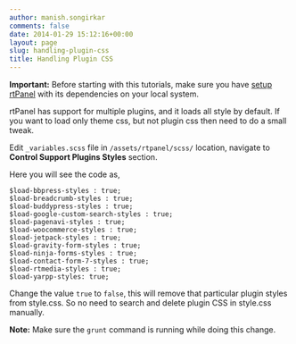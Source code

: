 ```yaml
---
author: manish.songirkar
comments: false
date: 2014-01-29 15:12:16+00:00
layout: page
slug: handling-plugin-css
title: Handling Plugin CSS
---
```


**Important:** Before starting with this tutorials, make sure you have [setup rtPanel](http://docs.rtcamp.com/rtpanel/developer/setup-rtpanel-development/) with its dependencies on your local system.

rtPanel has support for multiple plugins, and it loads all style by default. If you want to load only theme css, but not plugin css then need to do a small tweak.

Edit `_variables.scss` file in `/assets/rtpanel/scss/` location, navigate to **Control Support Plugins Styles** section.

Here you will see the code as,

    
    $load-bbpress-styles : true;
    $load-breadcrumb-styles : true;
    $load-buddypress-styles : true;
    $load-google-custom-search-styles : true;
    $load-pagenavi-styles : true;
    $load-woocommerce-styles : true;
    $load-jetpack-styles : true;
    $load-gravity-form-styles : true;
    $load-ninja-forms-styles : true;
    $load-contact-form-7-styles : true;
    $load-rtmedia-styles : true;
    $load-yarpp-styles: true;


Change the value `true` to `false`, this will remove that particular plugin styles from style.css. So no need to search and delete plugin CSS in style.css manually.

**Note:** Make sure the `grunt` command is running while doing this change.
